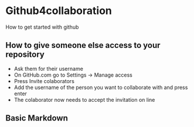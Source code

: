 # Github4collaboration
 How to get started with github


 ## How to give someone else access to your repository

 * Ask them for their username
 * On GitHub.com go to Settings -> Manage access 
 * Press Invite colaborators
 * Add the username of the person you want to collaborate with and press enter
 * The colaborator now needs to accept the invitation on line

## Basic Markdown 


